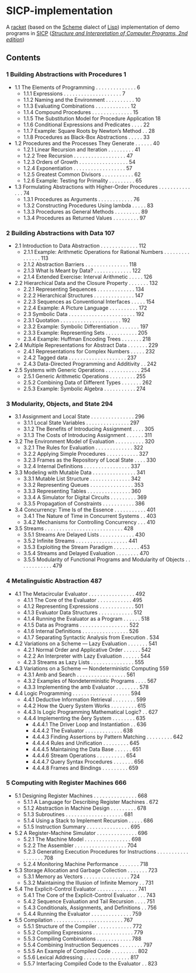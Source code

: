 # SICP-implementation
A [racket](https://www.racket-lang.org/) (based on the [Scheme](https://en.wikipedia.org/wiki/Scheme_(programming_language)) dialect of [Lisp](https://en.wikipedia.org/wiki/Lisp_(programming_language))) implementation of demo programs in [SICP](https://web.mit.edu/alexmv/6.037/sicp.pdf) ([*Structure and Interpretation of Computer Programs, 2nd edition*](https://book.douban.com/subject/1148282/))
## Contents
### 1 Building Abstractions with Procedures 1
- 1.1 The Elements of Programming . . . . . . . . . . . . . . 6
    - 1.1.1 Expressions . . . . . . . . . . . . . . . . . . . . 7
    - 1.1.2 Naming and the Environment . . . . . . . . . . 10
    - 1.1.3 Evaluating Combinations . . . . . . . . . . . . 12
    - 1.1.4 Compound Procedures . . . . . . . . . . . . . . 15
    - 1.1.5 The Substitution Model for Procedure Application 18
    - 1.1.6 Conditional Expressions and Predicates . . . . 22
    - 1.1.7 Example: Square Roots by Newton’s Method . . 28
    - 1.1.8 Procedures as Black-Box Abstractions . . . . . 33
- 1.2 Procedures and the Processes They Generate . . . . . . 40
    - 1.2.1 Linear Recursion and Iteration . . . . . . . . . 41
    - 1.2.2 Tree Recursion . . . . . . . . . . . . . . . . . . 47
    - 1.2.3 Orders of Growth . . . . . . . . . . . . . . . . . 54
    - 1.2.4 Exponentiation . . . . . . . . . . . . . . . . . . 57
    - 1.2.5 Greatest Common Divisors . . . . . . . . . . . 62
    - 1.2.6 Example: Testing for Primality . . . . . . . . . 65
- 1.3 Formulating Abstractions with Higher-Order Procedures . . . . . . . . . . . . . . 74
    - 1.3.1 Procedures as Arguments . . . . . . . . . . . . 76
    - 1.3.2 Constructing Procedures Using lambda . . . . . 83
    - 1.3.3 Procedures as General Methods . . . . . . . . . 89
    - 1.3.4 Procedures as Returned Values . . . . . . . . . 97
### 2 Building Abstractions with Data 107
- 2.1 Introduction to Data Abstraction . . . . . . . . . . . . . 112
    - 2.1.1 Example: Arithmetic Operations for Rational Numbers . . . . . . . . . . . . . . . 113
    - 2.1.2 Abstraction Barriers . . . . . . . . . . . . . . . 118
    - 2.1.3 What Is Meant by Data? . . . . . . . . . . . . . 122
    - 2.1.4 Extended Exercise: Interval Arithmetic . . . . . 126
- 2.2 Hierarchical Data and the Closure Property . . . . . . . 132
    - 2.2.1 Representing Sequences . . . . . . . . . . . . . 134
    - 2.2.2 Hierarchical Structures . . . . . . . . . . . . . . 147
    - 2.2.3 Sequences as Conventional Interfaces . . . . . 154
    - 2.2.4 Example: A Picture Language . . . . . . . . . . 172
    - 2.3 Symbolic Data . . . . . . . . . . . . . . . . . . . . . . . 192
    - 2.3.1 Quotation . . . . . . . . . . . . . . . . . . . . . 192
    - 2.3.2 Example: Symbolic Differentiation . . . . . . . 197
    - 2.3.3 Example: Representing Sets . . . . . . . . . . . 205
    - 2.3.4 Example: Huffman Encoding Trees . . . . . . . 218
- 2.4 Multiple Representations for Abstract Data . . . . . . . 229
    - 2.4.1 Representations for Complex Numbers . . . . . 232
    - 2.4.2 Tagged data . . . . . . . . . . . . . . . . . . . . 237
    - 2.4.3 Data-Directed Programming and Additivity . . 242
- 2.5 Systems with Generic Operations . . . . . . . . . . . . 254
    - 2.5.1 Generic Arithmetic Operations . . . . . . . . . 255
    - 2.5.2 Combining Data of Different Types . . . . . . . 262
    - 2.5.3 Example: Symbolic Algebra . . . . . . . . . . . 274
### 3 Modularity, Objects, and State 294
- 3.1 Assignment and Local State . . . . . . . . . . . . . . . 296
    - 3.1.1 Local State Variables . . . . . . . . . . . . . . . 297
    - 3.1.2 The Benefits of Introducing Assignment . . . . 305
    - 3.1.3 The Costs of Introducing Assignment . . . . . . 311
- 3.2 The Environment Model of Evaluation . . . . . . . . . . 320
    - 3.2.1 The Rules for Evaluation . . . . . . . . . . . . . 322
    - 3.2.2 Applying Simple Procedures . . . . . . . . . . . 327
    - 3.2.3 Frames as the Repository of Local State . . . . 330
    - 3.2.4 Internal Definitions . . . . . . . . . . . . . . . . 337
- 3.3 Modeling with Mutable Data . . . . . . . . . . . . . . . 341
    - 3.3.1 Mutable List Structure . . . . . . . . . . . . . . 342
    - 3.3.2 Representing Queues . . . . . . . . . . . . . . . 353
    - 3.3.3 Representing Tables . . . . . . . . . . . . . . . 360
    - 3.3.4 A Simulator for Digital Circuits . . . . . . . . . 369
    - 3.3.5 Propagation of Constraints . . . . . . . . . . . 386
- 3.4 Concurrency: Time Is of the Essence . . . . . . . . . . . 401
    - 3.4.1 The Nature of Time in Concurrent Systems . . 403
    - 3.4.2 Mechanisms for Controlling Concurrency . . . 410
- 3.5 Streams . . . . . . . . . . . . . . . . . . . . . . . . . . . 428
    - 3.5.1 Streams Are Delayed Lists . . . . . . . . . . . . 430
    - 3.5.2 Infinite Streams . . . . . . . . . . . . . . . . . . 441
    - 3.5.3 Exploiting the Stream Paradigm . . . . . . . . . 453
    - 3.5.4 Streams and Delayed Evaluation . . . . . . . . 470
    - 3.5.5 Modularity of Functional Programs and Modularity of Objects . . . . . . . . . . . . 479
### 4 Metalinguistic Abstraction 487
- 4.1 The Metacircular Evaluator . . . . . . . . . . . . . . . . 492
    - 4.1.1 The Core of the Evaluator . . . . . . . . . . . . 495
    - 4.1.2 Representing Expressions . . . . . . . . . . . . 501
    - 4.1.3 Evaluator Data Structures . . . . . . . . . . . . 512
    - 4.1.4 Running the Evaluator as a Program . . . . . . 518
    - 4.1.5 Data as Programs . . . . . . . . . . . . . . . . . 522
    - 4.1.6 Internal Definitions . . . . . . . . . . . . . . . . 526
    - 4.1.7 Separating Syntactic Analysis from Execution . 534
- 4.2 Variations on a Scheme — Lazy Evaluation . . . . . . . 541
    - 4.2.1 Normal Order and Applicative Order . . . . . . 542
    - 4.2.2 An Interpreter with Lazy Evaluation . . . . . . 544
    - 4.2.3 Streams as Lazy Lists . . . . . . . . . . . . . . . 555
- 4.3 Variations on a Scheme — Nondeterministic Computing 559
    - 4.3.1 Amb and Search . . . . . . . . . . . . . . . . . 561
    - 4.3.2 Examples of Nondeterministic Programs . . . . 567
    - 4.3.3 Implementing the amb Evaluator . . . . . . . . 578
- 4.4 Logic Programming . . . . . . . . . . . . . . . . . . . . 594
    - 4.4.1 Deductive Information Retrieval . . . . . . . . 599
    - 4.4.2 How the Query System Works . . . . . . . . . 615
    - 4.4.3 Is Logic Programming Mathematical Logic? . . 627
    - 4.4.4 Implementing the ery System . . . . . . . . 635
      - 4.4.4.1 The Driver Loop and Instantiation . . 636
      - 4.4.4.2 The Evaluator . . . . . . . . . . . . . 638
      - 4.4.4.3 Finding Assertions by Pattern Matching . . . . . . . . . 642
      - 4.4.4.4 Rules and Unification . . . . . . . . . 645
      - 4.4.4.5 Maintaining the Data Base . . . . . . 651
      - 4.4.4.6 Stream Operations . . . . . . . . . . 654
      - 4.4.4.7 Query Syntax Procedures . . . . . . . 656
      - 4.4.4.8 Frames and Bindings . . . . . . . . . 659
### 5 Computing with Register Machines 666
- 5.1 Designing Register Machines . . . . . . . . . . . . . . . 668
    - 5.1.1 A Language for Describing Register Machines . 672
    - 5.1.2 Abstraction in Machine Design . . . . . . . . . 678
    - 5.1.3 Subroutines . . . . . . . . . . . . . . . . . . . . 681
    - 5.1.4 Using a Stack to Implement Recursion . . . . . 686
    - 5.1.5 Instruction Summary . . . . . . . . . . . . . . . 695
- 5.2 A Register-Machine Simulator . . . . . . . . . . . . . . 696
    - 5.2.1 The Machine Model . . . . . . . . . . . . . . . . 698
    - 5.2.2 The Assembler . . . . . . . . . . . . . . . . . . 704
    - 5.2.3 Generating Execution Procedures for Instructions . . . . . . . . . . . . . . . . . . 708
    - 5.2.4 Monitoring Machine Performance . . . . . . . 718
- 5.3 Storage Allocation and Garbage Collection . . . . . . . 723
    - 5.3.1 Memory as Vectors . . . . . . . . . . . . . . . . 724
    - 5.3.2 Maintaining the Illusion of Infinite Memory . . 731
- 5.4 The Explicit-Control Evaluator . . . . . . . . . . . . . . 741
    - 5.4.1 The Core of the Explicit-Control Evaluator . . . 743
    - 5.4.2 Sequence Evaluation and Tail Recursion . . . . 751
    - 5.4.3 Conditionals, Assignments, and Definitions . . 756
    - 5.4.4 Running the Evaluator . . . . . . . . . . . . . . 759
- 5.5 Compilation . . . . . . . . . . . . . . . . . . . . . . . . 767
    - 5.5.1 Structure of the Compiler . . . . . . . . . . . . 772
    - 5.5.2 Compiling Expressions . . . . . . . . . . . . . . 779
    - 5.5.3 Compiling Combinations . . . . . . . . . . . . 788
    - 5.5.4 Combining Instruction Sequences . . . . . . . . 797
    - 5.5.5 An Example of Compiled Code . . . . . . . . . 802
    - 5.5.6 Lexical Addressing . . . . . . . . . . . . . . . . 817
    - 5.5.7 Interfacing Compiled Code to the Evaluator . . 823
